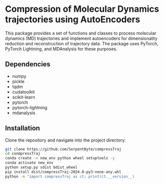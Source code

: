 # Compression of Molecular Dynamics trajectories using AutoEncoders

This package provides a set of functions and classes to process molecular dynamics (MD) trajectories and implement autoencoders for dimensionality reduction and reconstruction of trajectory data. The package uses PyTorch, PyTorch Lightning, and MDAnalysis for these purposes.

## Dependencies
- numpy
- pickle
- tqdm
- cudatoolkit
- scikit-learn
- pytorch
- pytorch-lightning
- mdanalysis

## Installation

Clone the repository and navigate into the project directory:

```bash
git clone https://github.com/SerpentByte/compressTraj
cd conmpressTraj
conda create -n new_env python wheel setuptools -y
conda activate new_env
python setup.py sdist bdist_wheel
pip install dist/compressTraj-2024.0-py3-none-any.whl
python -m "import compressTraj as ct; print(ct.__version__)
``````

